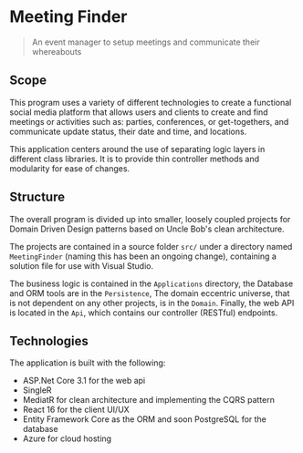 # Meeting Finder

> An event manager to setup meetings and communicate their whereabouts

## Scope

This program uses a variety of different technologies to create a functional social media platform that allows users and clients to create and find meetings or activities such as: parties, conferences, or get-togethers, and communicate update status, their date and time, and locations.

This application centers around the use of separating logic layers in different class libraries. It is to provide thin controller methods and modularity for ease of changes.

## Structure

The overall program is divided up into smaller, loosely coupled projects for Domain Driven Design patterns based on Uncle Bob's clean architecture.

The projects are contained in a source folder `src/` under a directory named `MeetingFinder` (naming this has been an ongoing change), containing a solution file for use with Visual Studio.

The business logic is contained in the `Applications` directory, the Database and ORM tools are in the `Persistence`, The domain eccentric universe, that is not dependent on any other projects, is in the `Domain`. Finally, the web API is located in the `Api`, which contains our controller (RESTful) endpoints.

## Technologies

The application is built with the following:

- ASP.Net Core 3.1 for the web api
- SingleR
- MediatR for clean architecture and implementing the CQRS pattern
- React 16 for the client UI/UX
- Entity Framework Core as the ORM and soon PostgreSQL for the database
- Azure for cloud hosting
